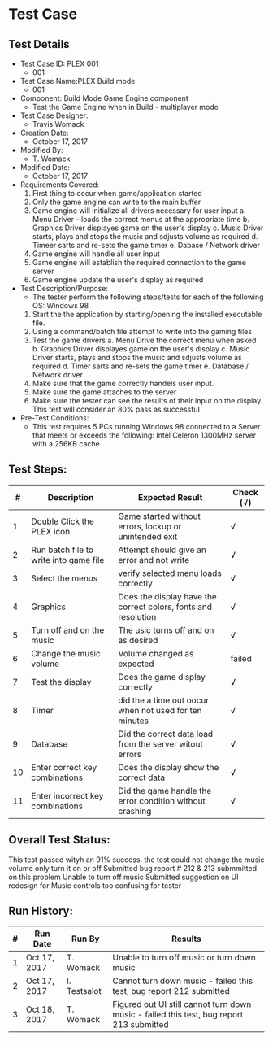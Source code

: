 # Test Case 

## Test Details

* Test Case ID: PLEX 001
  * 001
* Test Case Name:PLEX Build mode
  * 001
* Component: Build Mode Game Engine component
  * Test the Game Engine when in Build - multiplayer mode
* Test Case Designer:
  * Travis Womack
* Creation Date:
  * October 17, 2017
* Modified By:
  * T. Womack
* Modified Date:
  * October 17, 2017
* Requirements Covered:
  1. First thing to occur when game/application started
  2. Only the game engine can write to the main buffer
  3. Game engine will initialize all drivers necessary for user input
   a. Menu Driver - loads the correct menus at the appropriate time
   b. Graphics Driver displayes game on the user's display
   c. Music Driver starts, plays and stops the music and sdjusts volume as required
   d. Timeer sarts and re-sets the game timer
   e. Dabase / Network driver
  4. Game engine will handle all user input
  5. Game engine will establish the required connection to the game server
  6. Game engine update the user's display as required
* Test Description/Purpose:
  * The tester perform the following steps/tests for each of the following OS: Windows 98
  1. Start the the application by starting/opening the installed executable file.
  2. Using a command/batch file attempt to write into the gaming files
  3. Test the game drivers
   a. Menu Drive the correct menu when asked
   b. Graphics Driver displayes game on the user's display
   c. Music Driver starts, plays and stops the music and sdjusts volume as required
   d. Timer sarts and re-sets the game timer
   e. Database / Network driver
  4. Make sure that the game correctly handels user input.
  5. Make sure the game attaches to the server
  6. Make sure the tester can see the results of their input on the display.
  This test will consider an 80% pass as successful
* Pre-Test Conditions:
  * This test requires 5 PCs running Windows 98 connected to a Server that meets or exceeds the following:  Intel  Celeron 1300MHz server with a 256KB cache
## Test Steps: 
| # | Description | Expected Result | Check (√) |
| --- | --- | --- | --- |
| 1 |Double Click the PLEX icon| Game started without errors, lockup or unintended exit | √|			
| 2 |Run batch file to write into game file |Attempt should give an error and not write | √|			
| 3 |Select the menus |verify selected menu loads correctly | √|			
| 4 |Graphics |Does the display have the correct colors, fonts and resolution |√ |
| 5 |Turn off and on the music |The usic turns off and on as desired | √|
| 6 |Change the music volume|Volume changed as expected| failed |
| 7 |Test the display |Does the game display correctly | √|			
| 8 |Timer |did the a time out oocur when not used for ten minutes | √|			
| 9 |Database |Did the correct data load from the server witout errors | √|			
| 10 |Enter correct key combinations |Does the display show the correct data | √|			
| 11 |Enter incorrect key combinations |Did the game handle the error condition without crashing | √|			

## Overall Test Status:
This test passed wityh an 91% success. the test could not change the music volume only turn it on or off
Submitted bug report # 212 & 213 submmitted on this problem Unable to turn off music
Submitted suggestion on UI redesign for Music controls too confusing for tester


## Run History:
| # |	Run Date |	Run By |	Results |
| --- | --- | --- | --- |
| 1 | Oct 17, 2017 | T. Womack| Unable to turn off music or turn down music|			
| 2 | Oct 17, 2017 | I. Testsalot | Cannot turn down music - failed this test, bug report 212 submitted|			
| 3 | Oct 18, 2017| T. Womack| Figured out UI still cannot turn down music - failed this test, bug report 213 submitted|	
